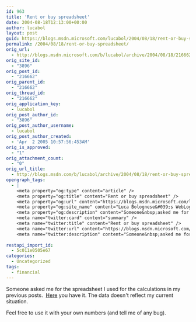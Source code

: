 ```yaml
---
id: 963
title: 'Rent or buy spreadsheet'
date: 2004-08-18T12:13:00+00:00
author: lucabol
layout: post
guid: https://blogs.msdn.microsoft.com/lucabol/2004/08/18/rent-or-buy-spreadsheet/
permalink: /2004/08/18/rent-or-buy-spreadsheet/
orig_url:
  - http://blogs.msdn.microsoft.com/b/lucabol/archive/2004/08/18/216662.aspx
orig_site_id:
  - "3896"
orig_post_id:
  - "216662"
orig_parent_id:
  - "216662"
orig_thread_id:
  - "216662"
orig_application_key:
  - lucabol
orig_post_author_id:
  - "3896"
orig_post_author_username:
  - lucabol
orig_post_author_created:
  - 'Apr  2 2005 10:57:56:453AM'
orig_is_approved:
  - "1"
orig_attachment_count:
  - "0"
orig_url_title:
  - http://blogs.msdn.com/b/lucabol/archive/2004/08/18/rent-or-buy-spreadsheet.aspx
opengraph_tags:
  - |
    <meta property="og:type" content="article" />
    <meta property="og:title" content="Rent or buy spreadsheet" />
    <meta property="og:url" content="https://blogs.msdn.microsoft.com/lucabol/2004/08/18/rent-or-buy-spreadsheet/" />
    <meta property="og:site_name" content="Luca Bolognese&#039;s WebLog" />
    <meta property="og:description" content="Someone&nbsp;asked me for the spreadsheet I used for the&nbsp;calculations in my previous posts.&nbsp; Here you have it. The data doesn't reflect my current situation. Feel free to use it with your own numbers (and tell me of any bug)." />
    <meta name="twitter:card" content="summary" />
    <meta name="twitter:title" content="Rent or buy spreadsheet" />
    <meta name="twitter:url" content="https://blogs.msdn.microsoft.com/lucabol/2004/08/18/rent-or-buy-spreadsheet/" />
    <meta name="twitter:description" content="Someone&nbsp;asked me for the spreadsheet I used for the&nbsp;calculations in my previous posts.&nbsp; Here you have it. The data doesn't reflect my current situation. Feel free to use it with your own numbers (and tell me of any bug)." />
    
restapi_import_id:
  - 5c011e0505e67
categories:
  - Uncategorized
tags:
  - financial
---
```

Someone&nbsp;asked me for the spreadsheet I used for the&nbsp;calculations in my previous posts.&nbsp; [Here](http://www.duncanmackenzie.net/rentorbuy.zip) you have it. The data doesn't reflect my current situation.

Feel free to use it with your own numbers (and tell me of any bug).